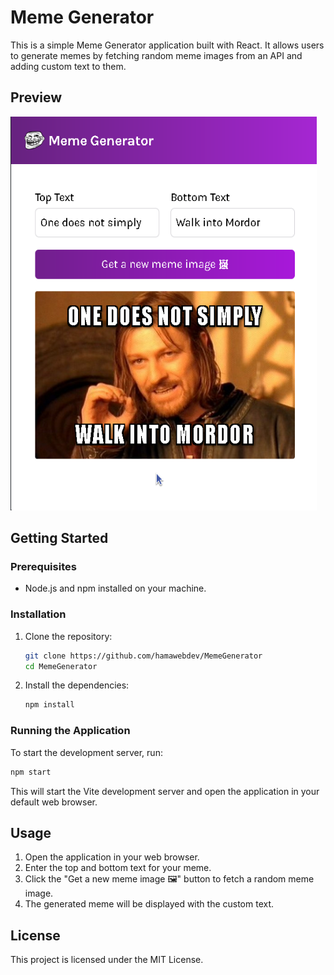 

# Meme Generator

This is a simple Meme Generator application built with React. It allows users to generate memes by fetching random meme images from an API and adding custom text to them.


## Preview

 <img src="./images/memeGeneratorPreview.png" alt="preview" style="width: 35em;height:45em">

## Getting Started

### Prerequisites

- Node.js and npm installed on your machine.

### Installation

1. Clone the repository:
    ```sh
    git clone https://github.com/hamawebdev/MemeGenerator
    cd MemeGenerator
    ```

2. Install the dependencies:
    ```sh
    npm install
    ```

### Running the Application

To start the development server, run:
```sh
npm start
```

This will start the Vite development server and open the application in your default web browser.


## Usage

1. Open the application in your web browser.
2. Enter the top and bottom text for your meme.
3. Click the "Get a new meme image 🖼" button to fetch a random meme image.
4. The generated meme will be displayed with the custom text.

## License

This project is licensed under the MIT License.
